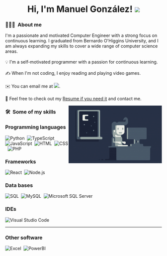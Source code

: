 <h1 align="center">
Hi, I'm Manuel González!
	<a href="https://github.com/Manolith" target="_self">
		<img src="https://media.giphy.com/media/hvRJCLFzcasrR4ia7z/giphy.gif" width="30">
	</a>
</h1>


### 👨🏻‍💻 &nbsp;About me

I'm a passionate and motivated Computer Engineer with a strong focus on continuous learning. I graduated from Bernardo O'Higgins University, and I am always expanding my skills to cover a wide range of computer science areas.\
\
💡&nbsp;I'm a self-motivated programmer with a passion for continuous learning.\
\
✍️&nbsp;When I'm not coding, I enjoy reading and playing video games.  \
\
✉️&nbsp;You can email me at <a href="mailto:manulgb.mg@gmail.com"><img src="https://img.shields.io/badge/-manulgb.mg@gmail.com-D14836?style=flat&logo=Gmail&logoColor=white"/></a>.\
\
📄&nbsp;Feel free to check out my [Resume if you need it](https://github.com/Manolith/Presentaci-n/blob/main/_CVMGB.docx.pdf) and contact me.

<img alt="Night Coding" src="https://raw.githubusercontent.com/AVS1508/AVS1508/master/assets/Night-Coding.gif" align="right"/>

### 🛠 &nbsp;Some of my skills
### Programming languages
![Python](https://img.shields.io/badge/-Python-05122A?style=flat&logo=python)&nbsp;
![TypeScript](https://img.shields.io/badge/TypeScript-3178C6?logo=typescript&logoColor=white&style=for-the-badge)&nbsp;
![JavaScript](https://img.shields.io/badge/-JavaScript-05122A?style=flat&logo=javascript)&nbsp;
![HTML](https://img.shields.io/badge/-HTML-05122A?style=flat&logo=HTML5)&nbsp;
![CSS](https://img.shields.io/badge/-CSS-05122A?style=flat&logo=CSS3&logoColor=1572B6)&nbsp;
![PHP](https://img.shields.io/badge/PHP-777BB4?logo=php&logoColor=white&style=for-the-badge)

### Frameworks
![React](https://img.shields.io/badge/-React-05122A?style=flat&logo=react)&nbsp;
![Node.js](https://img.shields.io/badge/-Node.js-05122A?style=flat&logo=node.js)&nbsp;

### Data bases
![SQL](https://img.shields.io/badge/SQL-000000?style=flat&logo=sql&logoColor=white)&nbsp;
![MySQL](https://img.shields.io/badge/mysql-%2300f.svg?style=flat&logo=mysql&logoColor=white)&nbsp;
![Microsoft SQL Server](https://img.shields.io/badge/Microsoft%20SQL%20Server-CC2927?style=flat&logo=microsoft-sql-server&logoColor=white)

### IDEs
![Visual Studio Code](https://img.shields.io/badge/-Visual%20Studio%20Code-05122A?style=flat&logo=visual-studio-code&logoColor=007ACC)&nbsp;

---

### Other software
![Excel](https://img.shields.io/badge/Microsoft_Excel-217346?style=flat&logo=microsoft-excel&logoColor=white)&nbsp;
![PowerBI](https://img.shields.io/badge/Power_BI-FFBE00?style=flat&logo=Power-BI&logoColor=white)
